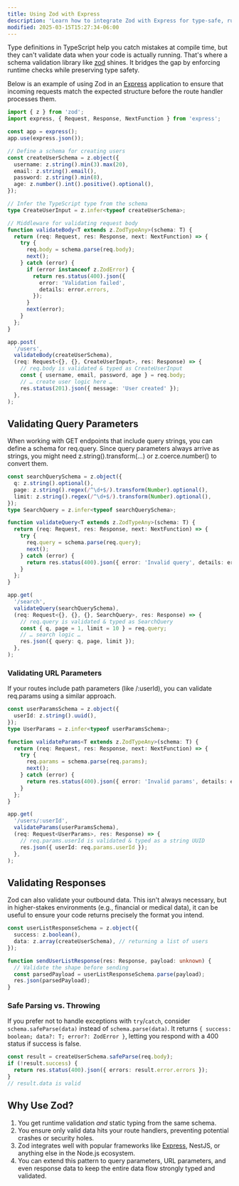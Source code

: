 ```yaml
---
title: Using Zod with Express
description: 'Learn how to integrate Zod with Express for type-safe, runtime validation of request bodies, query parameters, and URL parameters.'
modified: 2025-03-15T15:27:34-06:00
---
```


Type definitions in TypeScript help you catch mistakes at compile time, but they can't validate data when your code is actually running. That's where a schema validation library like [zod](https://www.npmjs.com/package/zod) shines. It bridges the gap by enforcing runtime checks while preserving type safety.

Below is an example of using Zod in an [Express](https://expressjs.com/) application to ensure that incoming requests match the expected structure before the route handler processes them.

```ts
import { z } from 'zod';
import express, { Request, Response, NextFunction } from 'express';

const app = express();
app.use(express.json());

// Define a schema for creating users
const createUserSchema = z.object({
  username: z.string().min(3).max(20),
  email: z.string().email(),
  password: z.string().min(8),
  age: z.number().int().positive().optional(),
});

// Infer the TypeScript type from the schema
type CreateUserInput = z.infer<typeof createUserSchema>;

// Middleware for validating request body
function validateBody<T extends z.ZodTypeAny>(schema: T) {
  return (req: Request, res: Response, next: NextFunction) => {
    try {
      req.body = schema.parse(req.body);
      next();
    } catch (error) {
      if (error instanceof z.ZodError) {
        return res.status(400).json({
          error: 'Validation failed',
          details: error.errors,
        });
      }
      next(error);
    }
  };
}

app.post(
  '/users',
  validateBody(createUserSchema),
  (req: Request<{}, {}, CreateUserInput>, res: Response) => {
    // req.body is validated & typed as CreateUserInput
    const { username, email, password, age } = req.body;
    // … create user logic here …
    res.status(201).json({ message: 'User created' });
  },
);
```

## Validating Query Parameters

When working with GET endpoints that include query strings, you can define a schema for req.query. Since query parameters always arrive as strings, you might need z.string().transform(…) or z.coerce.number() to convert them.

```ts
const searchQuerySchema = z.object({
  q: z.string().optional(),
  page: z.string().regex(/^\d+$/).transform(Number).optional(),
  limit: z.string().regex(/^\d+$/).transform(Number).optional(),
});
type SearchQuery = z.infer<typeof searchQuerySchema>;

function validateQuery<T extends z.ZodTypeAny>(schema: T) {
  return (req: Request, res: Response, next: NextFunction) => {
    try {
      req.query = schema.parse(req.query);
      next();
    } catch (error) {
      return res.status(400).json({ error: 'Invalid query', details: error });
    }
  };
}

app.get(
  '/search',
  validateQuery(searchQuerySchema),
  (req: Request<{}, {}, {}, SearchQuery>, res: Response) => {
    // req.query is validated & typed as SearchQuery
    const { q, page = 1, limit = 10 } = req.query;
    // … search logic …
    res.json({ query: q, page, limit });
  },
);
```

### Validating URL Parameters

If your routes include path parameters (like /:userId), you can validate req.params using a similar approach.

```ts
const userParamsSchema = z.object({
  userId: z.string().uuid(),
});
type UserParams = z.infer<typeof userParamsSchema>;

function validateParams<T extends z.ZodTypeAny>(schema: T) {
  return (req: Request, res: Response, next: NextFunction) => {
    try {
      req.params = schema.parse(req.params);
      next();
    } catch (error) {
      return res.status(400).json({ error: 'Invalid params', details: error });
    }
  };
}

app.get(
  '/users/:userId',
  validateParams(userParamsSchema),
  (req: Request<UserParams>, res: Response) => {
    // req.params.userId is validated & typed as a string UUID
    res.json({ userId: req.params.userId });
  },
);
```

## Validating Responses

Zod can also validate your outbound data. This isn't always necessary, but in higher-stakes environments (e.g., financial or medical data), it can be useful to ensure your code returns precisely the format you intend.

```ts
const userListResponseSchema = z.object({
  success: z.boolean(),
  data: z.array(createUserSchema), // returning a list of users
});

function sendUserListResponse(res: Response, payload: unknown) {
  // Validate the shape before sending
  const parsedPayload = userListResponseSchema.parse(payload);
  res.json(parsedPayload);
}
```

### Safe Parsing vs. Throwing

If you prefer not to handle exceptions with `try`/`catch`, consider `schema.safeParse(data)` instead of `schema.parse(data)`. It returns `{ success: boolean; data?: T; error?: ZodError }`, letting you respond with a 400 status if success is false.

```ts
const result = createUserSchema.safeParse(req.body);
if (!result.success) {
  return res.status(400).json({ errors: result.error.errors });
}
// result.data is valid
```

## Why Use Zod?

1. You get runtime validation _and_ static typing from the same schema.
2. You ensure only valid data hits your route handlers, preventing potential crashes or security holes.
3. Zod integrates well with popular frameworks like [Express](https://www.npmjs.com/package/express), NestJS, or anything else in the Node.js ecosystem.
4. You can extend this pattern to query parameters, URL parameters, and even response data to keep the entire data flow strongly typed and validated.
